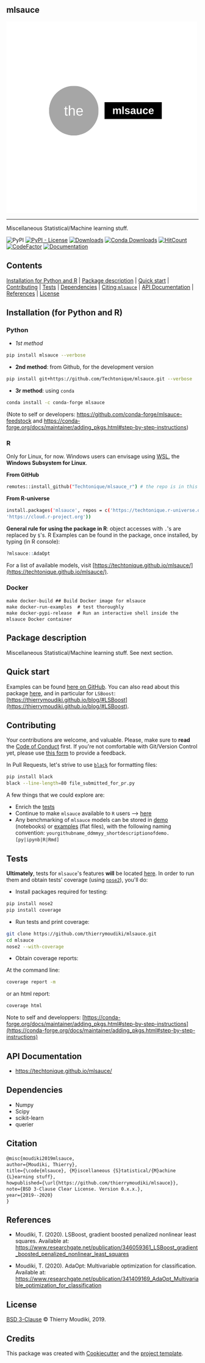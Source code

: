 mlsauce
--------

![mlsauce logo](the-mlsauce.png)

<hr>

Miscellaneous Statistical/Machine learning stuff.  

![PyPI](https://img.shields.io/pypi/v/mlsauce) [![PyPI - License](https://img.shields.io/pypi/l/mlsauce)](https://github.com/Techtonique/mlsauce/blob/master/LICENSE) [![Downloads](https://pepy.tech/badge/mlsauce)](https://pepy.tech/project/mlsauce) [![Conda Downloads](https://img.shields.io/conda/dn/conda-forge/mlsauce.svg)](https://anaconda.org/conda-forge/mlsauce)   [![HitCount](https://hits.dwyl.com/Techtonique/mlsauce.svg?style=flat-square)](http://hits.dwyl.com/Techtonique/mlsauce)
[![CodeFactor](https://www.codefactor.io/repository/github/techtonique/mlsauce/badge)](https://www.codefactor.io/repository/github/techtonique/mlsauce)
[![Documentation](https://img.shields.io/badge/documentation-is_here-green)](https://techtonique.github.io/mlsauce/)


## Contents 
 [Installation for Python and R](#installation-for-Python-and-R) |
 [Package description](#package-description) |
 [Quick start](#quick-start) |
 [Contributing](#Contributing) |
 [Tests](#Tests) |
 [Dependencies](#dependencies) |
 [Citing `mlsauce`](#Citation) |
 [API Documentation](#api-documentation) |
 [References](#References) |
 [License](#License) 


## Installation (for Python and R)

### Python 

- _1st method_

```bash
pip install mlsauce --verbose
```

- __2nd method__: from Github, for the development version

```bash
pip install git+https://github.com/Techtonique/mlsauce.git --verbose
```

- __3r method__: using `conda`

```bash
conda install -c conda-forge mlsauce 
```

(Note to self or developers: https://github.com/conda-forge/mlsauce-feedstock and https://conda-forge.org/docs/maintainer/adding_pkgs.html#step-by-step-instructions)

### R 

Only for Linux, for now. Windows users can envisage using [WSL](https://docs.microsoft.com/en-us/windows/wsl/install-win10), the **Windows Subsystem for Linux**.

**From GitHub**

```bash
remotes::install_github("Techtonique/mlsauce_r") # the repo is in this organization
```

**From R-universe**

```bash
install.packages('mlsauce', repos = c('https://techtonique.r-universe.dev',
'https://cloud.r-project.org'))
```

__General rule for using the package in R__:  object accesses with `.`'s are replaced by `$`'s. R Examples can be found in the package, once installed, by typing (in R console):

```R
?mlsauce::AdaOpt
```

For a list of available models, visit [https://techtonique.github.io/mlsauce/](https://techtonique.github.io/mlsauce/).

### Docker

```
make docker-build ## Build Docker image for mlsauce
make docker-run-examples  # test thoroughly
make docker-pypi-release  # Run an interactive shell inside the mlsauce Docker container
```

## Package description

Miscellaneous Statistical/Machine learning stuff. See next section. 

## Quick start

Examples can be found [here on GitHub](https://github.com/Techtonique/mlsauce/tree/master/examples). You can also read about this package [here](https://thierrymoudiki.github.io/blog/), and in particular for `LSBoost`: [https://thierrymoudiki.github.io/blog/#LSBoost](https://thierrymoudiki.github.io/blog/#LSBoost).

## Contributing

Your contributions are welcome, and valuable. Please, make sure to __read__ the [Code of Conduct](CONTRIBUTING.md) first. If you're not comfortable with Git/Version Control yet, please use [this form](https://forms.gle/tm7dxP1jSc75puAb9) to provide a feedback.

In Pull Requests, let's strive to use [`black`](https://black.readthedocs.io/en/stable/) for formatting files: 

```bash
pip install black
black --line-length=80 file_submitted_for_pr.py
```

A few things that we could explore are:

- Enrich the [tests](#Tests)
- Continue to make `mlsauce` available to `R` users --> [here](./R-package)
- Any benchmarking of `mlsauce` models can be stored in [demo](/mlsauce/demo) (notebooks) or [examples](./examples) (flat files), with the following naming convention:  `yourgithubname_ddmmyy_shortdescriptionofdemo.[py|ipynb|R|Rmd]`


## Tests

**Ultimately**, tests for `mlsauce`'s features **will** be located [here](mlsauce/tests). In order to run them and obtain tests' coverage (using [`nose2`](https://nose2.readthedocs.io/en/latest/)), you'll do: 

- Install packages required for testing: 

```bash
pip install nose2
pip install coverage
```

- Run tests and print coverage:

```bash
git clone https://github.com/thierrymoudiki/mlsauce.git
cd mlsauce
nose2 --with-coverage
```

- Obtain coverage reports:

At the command line:

```bash
coverage report -m
```

  or an html report:

```bash
coverage html
```

Note to self and developpers: [https://conda-forge.org/docs/maintainer/adding_pkgs.html#step-by-step-instructions](https://conda-forge.org/docs/maintainer/adding_pkgs.html#step-by-step-instructions)

## API Documentation

- https://techtonique.github.io/mlsauce/

## Dependencies 

- Numpy
- Scipy
- scikit-learn
- querier

## Citation

```
@misc{moudiki2019mlsauce,
author={Moudiki, Thierry},
title={\code{mlsauce}, {M}iscellaneous {S}tatistical/{M}achine {L}earning stuff},
howpublished={\url{https://github.com/thierrymoudiki/mlsauce}},
note={BSD 3-Clause Clear License. Version 0.x.x.},
year={2019--2020}
}
```

## References

- Moudiki, T. (2020). LSBoost, gradient boosted penalized nonlinear least squares.
    Available at: 
  https://www.researchgate.net/publication/346059361_LSBoost_gradient_boosted_penalized_nonlinear_least_squares

- Moudiki, T. (2020). AdaOpt: Multivariable optimization for classification. 
    Available at: 
    https://www.researchgate.net/publication/341409169_AdaOpt_Multivariable_optimization_for_classification

## License

[BSD 3-Clause](LICENSE) © Thierry Moudiki, 2019. 


## Credits

This package was created with [Cookiecutter](https://github.com/cookiecutter/cookiecutter)  and the [project template](https://github.com/audreyr/cookiecutter-pypackage).

